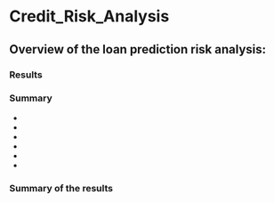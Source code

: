 # Credit_Risk_Analysis

## Overview of the loan prediction risk analysis:

### Results

### Summary
-
-
-
-
-
-

### Summary of the results 
